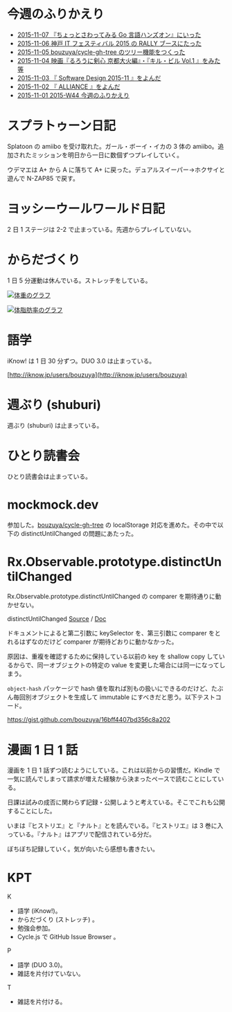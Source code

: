 # 今週のふりかえり

- [2015-11-07 『ちょっとさわってみる Go 言語ハンズオン』にいった][2015-11-07]
- [2015-11-06 神戸 IT フェスティバル 2015 の RALLY ブースにたった][2015-11-06]
- [2015-11-05 bouzuya/cycle-gh-tree のツリー機能をつくった][2015-11-05]
- [2015-11-04 映画『るろうに剣心 京都大火編』・『キル・ビル Vol.1 』をみた等][2015-11-04]
- [2015-11-03 『 Software Design 2015-11 』をよんだ][2015-11-03]
- [2015-11-02 『 ALLIANCE 』をよんだ][2015-11-02]
- [2015-11-01 2015-W44 今週のふりかえり][2015-11-01]

# スプラトゥーン日記

Splatoon の amiibo を受け取れた。ガール・ボーイ・イカの 3 体の amiibo。追加されたミッションを明日から一日に数個ずつプレイしていく。

ウデマエは A+ から A に落ちて A+ に戻った。デュアルスイーパー→ホクサイと遊んで N-ZAP85 で戻す。

# ヨッシーウールワールド日記

2 日 1 ステージは 2-2 で止まっている。先週からプレイしていない。

# からだづくり

1 日 5 分運動は休んでいる。ストレッチをしている。

[![体重のグラフ][graph-weight-img]][graph-weight-url]

[![体脂肪率のグラフ][graph-percent-img]][graph-percent-url]

# 語学

iKnow! は 1 日 30 分ずつ。DUO 3.0 は止まっている。

[http://iknow.jp/users/bouzuya](http://iknow.jp/users/bouzuya)

# 週ぶり (shuburi)

週ぶり (shuburi) は止まっている。

# ひとり読書会

ひとり読書会は止まっている。

# mockmock.dev

参加した。[bouzuya/cycle-gh-tree][] の localStorage 対応を進めた。その中で以下の distinctUntilChanged の問題にあたった。

# Rx.Observable.prototype.distinctUntilChanged

Rx.Observable.prototype.distinctUntilChanged の comparer を期待通りに動かせない。

distinctUntilChanged [Source](https://github.com/Reactive-Extensions/RxJS/blob/v4.0.6/src/core/linq/observable/distinctuntilchanged.js) / [Doc](https://github.com/Reactive-Extensions/RxJS/blob/v4.0.6/doc/api/core/operators/distinctuntilchanged.md)

ドキュメントによると第二引数に keySelector を、第三引数に comparer をとれるはずなのだけど comparer が期待どおりに動かなかった。

原因は、重複を確認するために保持している以前の key を shallow copy しているからで、同一オブジェクトの特定の value を変更した場合には同一になってしまう。

`object-hash` パッケージで hash 値を取れば別もの扱いにできるのだけど、たぶん毎回別オブジェクトを生成して immutable にすべきだと思う。以下テストコード。

https://gist.github.com/bouzuya/16bff4407bd356c8a202

# 漫画 1 日 1 話

漫画を 1 日 1 話ずつ読むようにしている。これは以前からの習慣だ。Kindle で一気に読んでしまって請求が増えた経験から決まったペースで読むことにしている。

日課は試みの成否に関わらず記録・公開しようと考えている。そこでこれも公開することにした。

いまは『ヒストリエ』と『ナルト』とを読んでいる。『ヒストリエ』は 3 巻に入っている。『ナルト』はアプリで配信されている分だ。

ぼちぼち記録していく。気が向いたら感想も書きたい。

# KPT

K

- 語学 (iKnow!)。
- からだづくり (ストレッチ) 。
- 勉強会参加。
- Cycle.js で GitHub Issue Browser 。

P

- 語学 (DUO 3.0)。
- 雑誌を片付けていない。

T

- 雑誌を片付ける。

[graph-percent-img]: http://graph.hatena.ne.jp/bouzuya/graph?graphname=percent&startdate=2015-01-01&enddate=2015-11-08
[graph-percent-url]: http://graph.hatena.ne.jp/bouzuya/percent/?startdate=2015-01-01&enddate=2015-11-08
[graph-weight-img]: http://graph.hatena.ne.jp/bouzuya/graph?graphname=weight&startdate=2015-01-01&enddate=2015-11-08
[graph-weight-url]: http://graph.hatena.ne.jp/bouzuya/weight/?startdate=2015-01-01&enddate=2015-11-08
[2015-11-01]: http://blog.bouzuya.net/2015/11/01/
[2015-11-02]: http://blog.bouzuya.net/2015/11/02/
[2015-11-03]: http://blog.bouzuya.net/2015/11/03/
[2015-11-04]: http://blog.bouzuya.net/2015/11/04/
[2015-11-05]: http://blog.bouzuya.net/2015/11/05/
[2015-11-06]: http://blog.bouzuya.net/2015/11/06/
[2015-11-07]: http://blog.bouzuya.net/2015/11/07/
[bouzuya/cycle-gh-tree]: https://github.com/bouzuya/cycle-gh-tree
